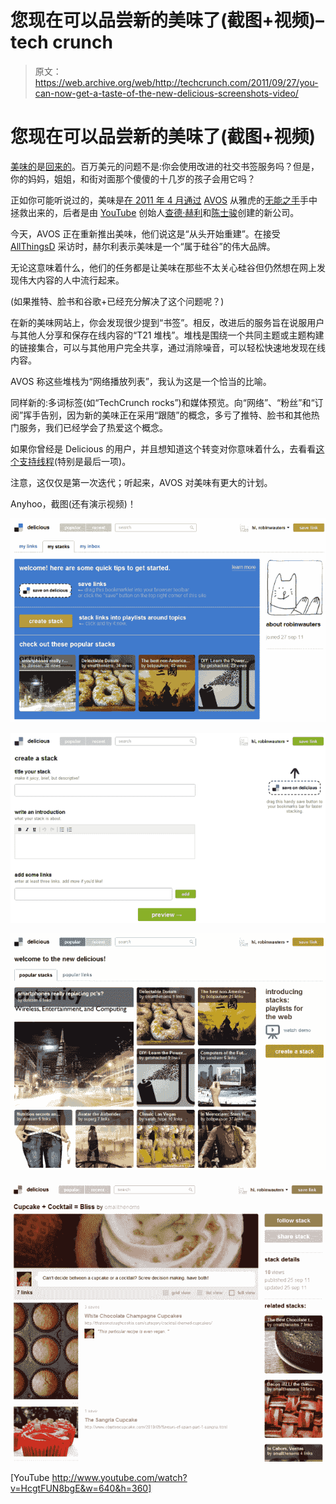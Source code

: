 # 您现在可以品尝新的美味了(截图+视频)–tech crunch

> 原文：<https://web.archive.org/web/http://techcrunch.com/2011/09/27/you-can-now-get-a-taste-of-the-new-delicious-screenshots-video/>

# 您现在可以品尝新的美味了(截图+视频)

[美味的](https://web.archive.org/web/20230203064741/http://www.delicious.com/)是[回来的](https://web.archive.org/web/20230203064741/http://www.avos.com/new-delicious/)。百万美元的问题不是:你会使用改进的社交书签服务吗？但是，你的妈妈，姐姐，和街对面那个傻傻的十几岁的孩子会用它吗？

正如你可能听说过的，美味是[在 2011 年 4 月通过](https://web.archive.org/web/20230203064741/https://techcrunch.com/2011/04/27/yahoo-sells-delicious-to-youtube-founders/) [AVOS](https://web.archive.org/web/20230203064741/http://www.crunchbase.com/company/avos) 从雅虎的[无能之手](https://web.archive.org/web/20230203064741/https://techcrunch.com/2010/12/29/delicious-in-purgatory/)手中拯救出来的，后者是由 [YouTube](https://web.archive.org/web/20230203064741/http://www.crunchbase.com/company/youtube) 创始人[查德·赫利](https://web.archive.org/web/20230203064741/http://www.crunchbase.com/person/chad-hurley)和[陈士骏](https://web.archive.org/web/20230203064741/http://www.crunchbase.com/person/steve-chen)创建的新公司。

今天，AVOS 正在重新推出美味，他们说这是“从头开始重建”。在接受 [AllThingsD](https://web.archive.org/web/20230203064741/http://allthingsd.com/20110926/delicious-relaunches-tonight-exclusive-qa-with-ceo-chad-hurley/?mod=googlenews) 采访时，赫尔利表示美味是一个“属于硅谷”的伟大品牌。

无论这意味着什么，他们的任务都是让美味在那些不太关心硅谷但仍然想在网上发现伟大内容的人中流行起来。

(如果推特、脸书和谷歌+已经充分解决了这个问题呢？)

在新的美味网站上，你会发现很少提到“书签”。相反，改进后的服务旨在说服用户与其他人分享和保存在线内容的“T21 堆栈”。堆栈是围绕一个共同主题或主题构建的链接集合，可以与其他用户完全共享，通过消除噪音，可以轻松快速地发现在线内容。

AVOS 称这些堆栈为“网络播放列表”，我认为这是一个恰当的比喻。

同样新的:多词标签(如“TechCrunch rocks”)和媒体预览。向“网络”、“粉丝”和“订阅”挥手告别，因为新的美味正在采用“跟随”的概念，多亏了推特、脸书和其他热门服务，我们已经学会了热爱这个概念。

如果你曾经是 Delicious 的用户，并且想知道这个转变对你意味着什么，去看看[这个支持线程](https://web.archive.org/web/20230203064741/http://www.delicious.com/help#transition)(特别是最后一项)。

注意，这仅仅是第一次迭代；听起来，AVOS 对美味有更大的计划。

Anyhoo，截图(还有演示视频)！

![](img/515356728eb4b416e60f26d38074eada.png)

![](img/036ad2e4f226540a0cfcd2ea844df427.png)

![](img/b84cb650a10e1aae1fcd79398686d81c.png)

![](img/2678fd67e79d802a0bae3b10c2e4206f.png)

[YouTube http://www.youtube.com/watch?v=HcgtFUN8bgE&w=640&h=360]